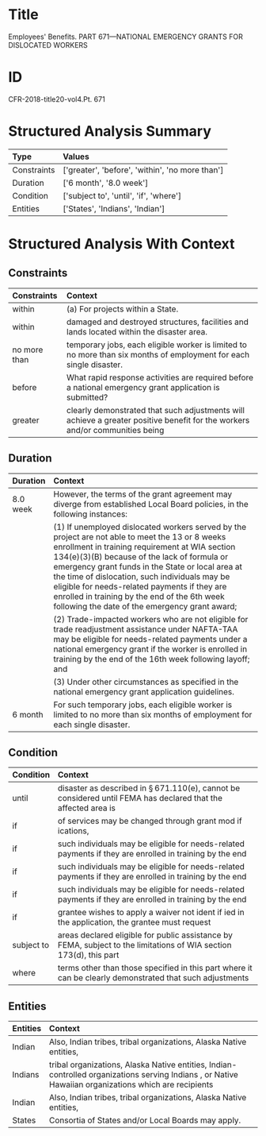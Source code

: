 # Title

 Employees' Benefits. PART 671—NATIONAL EMERGENCY GRANTS FOR DISLOCATED WORKERS


# ID

 CFR-2018-title20-vol4.Pt. 671


# Structured Analysis Summary

| Type        | Values                                          |
|:------------|:------------------------------------------------|
| Constraints | ['greater', 'before', 'within', 'no more than'] |
| Duration    | ['6 month', '8.0 week']                         |
| Condition   | ['subject to', 'until', 'if', 'where']          |
| Entities    | ['States', 'Indians', 'Indian']                 |


# Structured Analysis With Context

 


## Constraints

| Constraints   | Context                                                                                                                     |
|:--------------|:----------------------------------------------------------------------------------------------------------------------------|
| within        | (a) For projects  within  a State.                                                                                          |
| within        | damaged and destroyed structures, facilities and lands located within  the disaster area.                                   |
| no more than  | temporary jobs, each eligible worker is limited to no more than  six months of employment for each single disaster.         |
| before        | What rapid response activities are required  before  a national emergency grant application is submitted?                   |
| greater       | clearly demonstrated that such adjustments will achieve a greater positive benefit for the workers and/or communities being |


## Duration

| Duration   | Context                                                                                                                                                                                                                                                                                                                                                                                                                                                            |
|:-----------|:-------------------------------------------------------------------------------------------------------------------------------------------------------------------------------------------------------------------------------------------------------------------------------------------------------------------------------------------------------------------------------------------------------------------------------------------------------------------|
| 8.0 week   | However, the terms of the grant agreement may diverge from established Local Board policies, in the following instances:                                                                                                                                                                                                                                                                                                                                           |
|            |           (1) If unemployed dislocated workers served by the project are not able to meet the 13 or 8 weeks enrollment in training requirement at WIA section 134(e)(3)(B) because of the lack of formula or emergency grant funds in the State or local area at the time of dislocation, such individuals may be eligible for needs-related payments if they are enrolled in training by the end of the 6th week following the date of the emergency grant award; |
|            |           (2) Trade-impacted workers who are not eligible for trade readjustment assistance under NAFTA-TAA may be eligible for needs-related payments under a national emergency grant if the worker is enrolled in training by the end of the 16th week following layoff; and                                                                                                                                                                                    |
|            |           (3) Under other circumstances as specified in the national emergency grant application guidelines.                                                                                                                                                                                                                                                                                                                                                       |
| 6 month    | For such temporary jobs, each eligible worker is limited to no more than six months of employment for each single disaster.                                                                                                                                                                                                                                                                                                                                        |


## Condition

| Condition   | Context                                                                                                                  |
|:------------|:-------------------------------------------------------------------------------------------------------------------------|
| until       | disaster as described in &#167;&#8201;671.110(e), cannot be considered until FEMA has declared that the affected area is |
| if          | of services may be changed through grant mod if ications,                                                                |
| if          | such individuals may be eligible for needs-related payments if they are enrolled in training by the end                  |
| if          | such individuals may be eligible for needs-related payments if they are enrolled in training by the end                  |
| if          | such individuals may be eligible for needs-related payments if they are enrolled in training by the end                  |
| if          | grantee wishes to apply a waiver not ident if ied in the application, the grantee must request                           |
| subject to  | areas declared eligible for public assistance by FEMA, subject to the limitations of WIA section 173(d), this part       |
| where       | terms other than those specified in this part where it can be clearly demonstrated that such adjustments                 |


## Entities

| Entities   | Context                                                                                                                                               |
|:-----------|:------------------------------------------------------------------------------------------------------------------------------------------------------|
| Indian     | Also,  Indian  tribes, tribal organizations, Alaska Native entities,                                                                                  |
| Indians    | tribal organizations, Alaska Native entities, Indian-controlled organizations serving Indians , or Native Hawaiian organizations which are recipients |
| Indian     | Also,  Indian  tribes, tribal organizations, Alaska Native entities,                                                                                  |
| States     | Consortia of  States  and/or Local Boards may apply.                                                                                                  |


